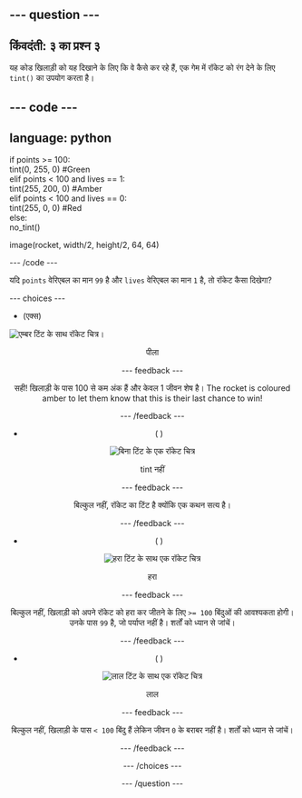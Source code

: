 --- question ---
---
किंवदंती: ३ का प्रश्न ३
---

यह कोड खिलाड़ी को यह दिखाने के लिए कि वे कैसे कर रहे हैं, एक गेम में रॉकेट को रंग देने के लिए `tint()` का उपयोग करता है।

--- code ---
---
language: python
---

if points >= 100:    
tint(0, 255, 0) #Green   
elif points < 100 and lives == 1:   
tint(255, 200, 0) #Amber    
elif points < 100 and lives == 0:     
tint(255, 0, 0) #Red     
else:      
no_tint()

image(rocket, width/2, height/2, 64, 64)

--- /code ---

यदि `points` वेरिएबल का मान `99` है और `lives` वेरिएबल का मान `1` है, तो रॉकेट कैसा दिखेगा?

--- choices ---

- (एक्स)

![एम्बर टिंट के साथ रॉकेट चित्र।](images/rocket_amber.png) <div style="text-align: center;">पीला

 --- feedback ---

 सही! खिलाड़ी के पास 100 से कम अंक हैं और केवल 1 जीवन शेष है। The rocket is coloured amber to let them know that this is their last chance to win!

 --- /feedback ---

- ( )

![बिना टिंट के एक रॉकेट चित्र](images/rocket_original.png) <div style="text-align: center;">tint नहीं

 --- feedback ---

 बिल्कुल नहीं, रॉकेट का टिंट है क्योंकि एक कथन सत्य है।

 --- /feedback ---

- ( )

![हरा टिंट के साथ एक रॉकेट चित्र](images/rocket_green.png) <div style="text-align: center;">हरा

 --- feedback ---

 बिल्कुल नहीं, खिलाड़ी को अपने रॉकेट को हरा कर जीतने के लिए `>= 100` बिंदुओं की आवश्यकता होगी। उनके पास `99` है, जो पर्याप्त नहीं है। शर्तों को ध्यान से जांचें।

 --- /feedback ---

- ( )

![लाल टिंट के साथ एक रॉकेट चित्र](images/rocket_red.png) <div style="text-align: center;">लाल

 --- feedback ---

 बिल्कुल नहीं, खिलाड़ी के पास `< 100` बिंदु हैं लेकिन जीवन `0` के बराबर नहीं है। शर्तों को ध्यान से जांचें।

 --- /feedback ---

--- /choices ---

--- /question ---
